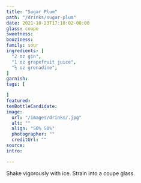 ```yaml
---
title: "Sugar Plum"
path: "/drinks/sugar-plum"
date: 2021-10-23T17:10:02-08:00
glass: coupe
sweetness:
booziness:
family: sour
ingredients: [
  "2 oz gin",
  "1 oz grapefruit juice",
  "½ oz grenadine",
]
garnish:
tags: [

]
featured:
tenBottleCandidate:
image:
  url: "/images/drinks/.jpg"
  alt: ""
  align: "50% 50%"
  photographer: ""
  creditUrl: ""
source:
intro:

---
```

Shake vigorously with ice. Strain into a coupe glass.
